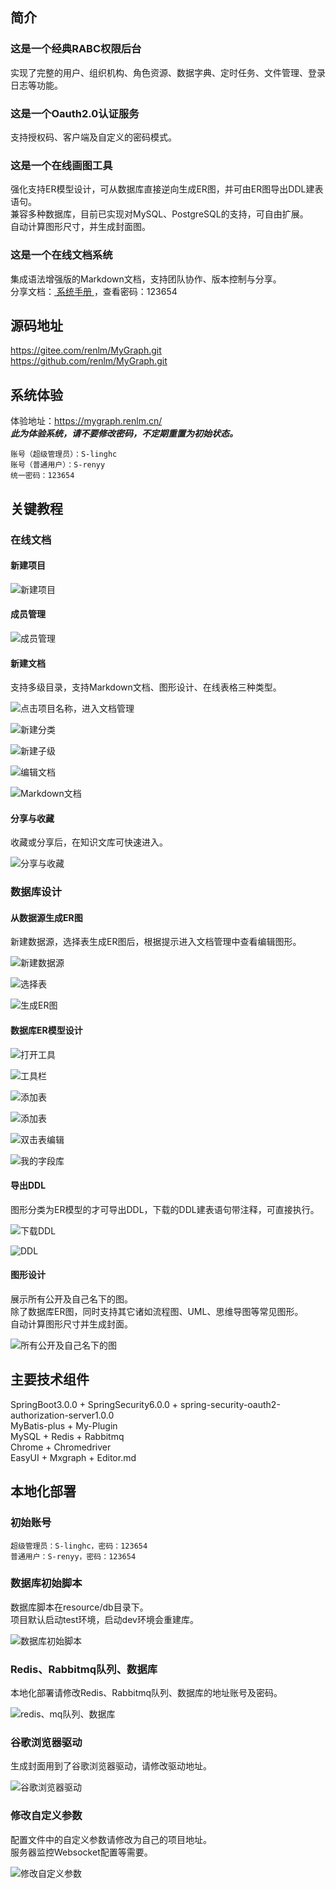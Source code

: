## 简介
### 这是一个经典RABC权限后台
实现了完整的用户、组织机构、角色资源、数据字典、定时任务、文件管理、登录日志等功能。  

### 这是一个Oauth2.0认证服务
支持授权码、客户端及自定义的密码模式。  

### 这是一个在线画图工具
强化支持ER模型设计，可从数据库直接逆向生成ER图，并可由ER图导出DDL建表语句。  
兼容多种数据库，目前已实现对MySQL、PostgreSQL的支持，可自由扩展。  
自动计算图形尺寸，并生成封面图。  

### 这是一个在线文档系统
集成语法增强版的Markdown文档，支持团队协作、版本控制与分享。  
分享文档：<a href="https://mygraph.renlm.cn/pub/doc/s/F6518D2F9B4542D1B8AD48325066A20B" target="_blank"> 系统手册 </a>，查看密码：123654  

## 源码地址 
<a href="https://gitee.com/renlm/MyGraph.git" target="_blank">https://<span></span>gitee.com/renlm/MyGraph.git</a>  
<a href="https://github.com/renlm/MyGraph.git" target="_blank">https://<span></span>github.com/renlm/MyGraph.git</a>  

## 系统体验
体验地址：<a href="https://mygraph.renlm.cn/" target="_blank">https://<span></span>mygraph.renlm.cn/</a>  
***此为体验系统，请不要修改密码，不定期重置为初始状态。***  
```
账号（超级管理员）：S-linghc  
账号（普通用户）：S-renyy  
统一密码：123654  
```

## 关键教程
### 在线文档
#### 新建项目

![新建项目](https://renlm.cn/imgs/MyGraph2/201.png "新建项目")

#### 成员管理

![成员管理](https://renlm.cn/imgs/MyGraph2/202.png "成员管理")

#### 新建文档

支持多级目录，支持Markdown文档、图形设计、在线表格三种类型。

![点击项目名称，进入文档管理](https://renlm.cn/imgs/MyGraph2/210.png "点击项目名称，进入文档管理")

![新建分类](https://renlm.cn/imgs/MyGraph2/211.png "新建分类")

![新建子级](https://renlm.cn/imgs/MyGraph2/212.png "新建子级")

![编辑文档](https://renlm.cn/imgs/MyGraph2/213.png "编辑文档")

![Markdown文档](https://renlm.cn/imgs/MyGraph2/214.png "Markdown文档")

#### 分享与收藏
收藏或分享后，在知识文库可快速进入。

![分享与收藏](https://renlm.cn/imgs/MyGraph2/215.png "分享与收藏")

### 数据库设计
#### 从数据源生成ER图
新建数据源，选择表生成ER图后，根据提示进入文档管理中查看编辑图形。

![新建数据源](https://renlm.cn/imgs/MyGraph2/301.png "新建数据源")

![选择表](https://renlm.cn/imgs/MyGraph2/302.png "选择表")

![生成ER图](https://renlm.cn/imgs/MyGraph2/303.png "生成ER图")

#### 数据库ER模型设计

![打开工具](https://renlm.cn/imgs/MyGraph2/304.png "打开工具")

![工具栏](https://renlm.cn/imgs/MyGraph2/305.png "工具栏")

![添加表](https://renlm.cn/imgs/MyGraph2/306.png "添加表")

![添加表](https://renlm.cn/imgs/MyGraph2/307.png "添加表")

![双击表编辑](https://renlm.cn/imgs/MyGraph2/308.png "双击表编辑")

![我的字段库](https://renlm.cn/imgs/MyGraph2/309.png "我的字段库")

#### 导出DDL
图形分类为ER模型的才可导出DDL，下载的DDL建表语句带注释，可直接执行。

![下载DDL](https://renlm.cn/imgs/MyGraph2/310.png "下载DDL")

![DDL](https://renlm.cn/imgs/MyGraph2/311.png "DDL")

#### 图形设计
展示所有公开及自己名下的图。  
除了数据库ER图，同时支持其它诸如流程图、UML、思维导图等常见图形。  
自动计算图形尺寸并生成封面。  

![所有公开及自己名下的图](https://renlm.cn/imgs/MyGraph2/312.png "所有公开及自己名下的图")

## 主要技术组件
SpringBoot3.0.0 + SpringSecurity6.0.0 + spring-security-oauth2-authorization-server1.0.0  
MyBatis-plus + My-Plugin  
MySQL + Redis + Rabbitmq  
Chrome + Chromedriver  
EasyUI + Mxgraph + Editor.md  

## 本地化部署
### 初始账号
```
超级管理员：S-linghc，密码：123654
普通用户：S-renyy，密码：123654
```

### 数据库初始脚本
数据库脚本在resource/db目录下。  
项目默认启动test环境，启动dev环境会重建库。  

![数据库初始脚本](https://renlm.cn/imgs/MyGraph2/100.png "数据库初始脚本")

### Redis、Rabbitmq队列、数据库
本地化部署请修改Redis、Rabbitmq队列、数据库的地址账号及密码。  

![redis、mq队列、数据库](https://renlm.cn/imgs/MyGraph2/101.png "redis、mq队列、数据库")

### 谷歌浏览器驱动
生成封面用到了谷歌浏览器驱动，请修改驱动地址。  

![谷歌浏览器驱动](https://renlm.cn/imgs/MyGraph2/102.png "谷歌浏览器驱动")

### 修改自定义参数
配置文件中的自定义参数请修改为自己的项目地址。  
服务器监控Websocket配置等需要。  

![修改自定义参数](https://renlm.cn/imgs/MyGraph2/103.png "修改自定义参数")
